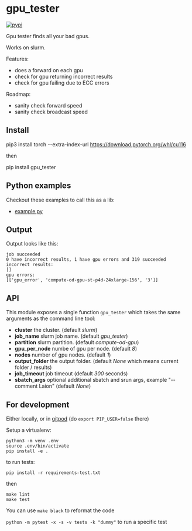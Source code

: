 # gpu_tester
[![pypi](https://img.shields.io/pypi/v/gpu_tester.svg)](https://pypi.python.org/pypi/gpu_tester)

Gpu tester finds all your bad gpus.

Works on slurm.

Features:
* does a forward on each gpu
* check for gpu returning incorrect results
* check for gpu failing due to ECC errors

Roadmap:
* sanity check forward speed
* sanity check broadcast speed

## Install

pip3 install torch --extra-index-url https://download.pytorch.org/whl/cu116

then 

pip install gpu_tester

## Python examples

Checkout these examples to call this as a lib:
* [example.py](examples/example.py)

## Output

Output looks like this:

```
job succeeded
0 have incorrect results, 1 have gpu errors and 319 succeeded
incorrect results:
[]
gpu errors:
[['gpu_error', 'compute-od-gpu-st-p4d-24xlarge-156', '3']]
```

## API

This module exposes a single function `gpu_tester` which takes the same arguments as the command line tool:

* **cluster** the cluster. (default *slurm*)
* **job_name** slurm job name. (default *gpu_tester*)
* **partition** slurm partition. (default *compute-od-gpu*)
* **gpu_per_node** numbe of gpu per node. (default *8*)
* **nodes** number of gpu nodes. (default *1*)
* **output_folder** the output folder. (default *None* which means current folder / results)
* **job_timeout** job timeout (default *300* seconds)
* **sbatch_args** optional additional sbatch and srun args, example "--comment Laion" (default *None*)

## For development

Either locally, or in [gitpod](https://gitpod.io/#https://github.com/rom1504/gpu_tester) (do `export PIP_USER=false` there)

Setup a virtualenv:

```
python3 -m venv .env
source .env/bin/activate
pip install -e .
```

to run tests:
```
pip install -r requirements-test.txt
```
then 
```
make lint
make test
```

You can use `make black` to reformat the code

`python -m pytest -x -s -v tests -k "dummy"` to run a specific test
